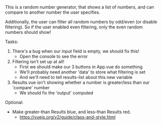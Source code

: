 This is a random number generator, that shows a list of numbers, and can compare to another number the user specifies.

Additionally, the user can filter all random numbers by odd/even (or disable filtering). So if the user enabled even filtering, only the even random numbers should show!

Tasks:

1. There's a bug when our input field is empty, we should fix this!
    - Open the console to see the error
2. Filtering isn't set up at all!
    - First we should make our 3 buttons in App.vue do something
    - We'll probably need another 'data' to store what filtering is set
    - And we'll need to tell results-list about this new variable
3. Results.vue isn't showing whether a number is greater/less than our 'compare' number
    - We should fix the 'output' computed

Optional:

- Make greater-than Results blue, and less-than Results red.
  - https://vuejs.org/v2/guide/class-and-style.html
